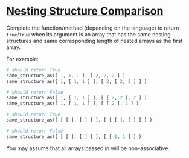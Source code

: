 # [Nesting Structure Comparison](https://www.codewars.com/kata/520446778469526ec0000001)

Complete the function/method (depending on the language) to return `true`/`True` when its argument is an array that has the same nesting structures and same corresponding length of nested arrays as the first array.

For example:




```python
# should return True
same_structure_as([ 1, 1, 1 ], [ 2, 2, 2 ] )
same_structure_as([ 1, [ 1, 1 ] ], [ 2, [ 2, 2 ] ] )

# should return False 
same_structure_as([ 1, [ 1, 1 ] ], [ [ 2, 2 ], 2 ] )
same_structure_as([ 1, [ 1, 1 ] ], [ [ 2 ], 2 ] )

# should return True
same_structure_as([ [ [ ], [ ] ] ], [ [ [ ], [ ] ] ] )

# should return False
same_structure_as([ [ [ ], [ ] ] ], [ [ 1, 1 ] ] )
```

You may assume that all arrays passed in will be non-associative.